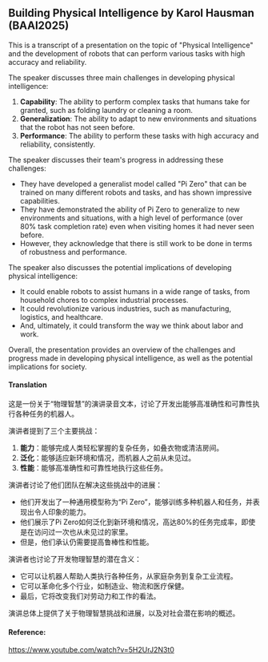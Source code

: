 ## Building Physical Intelligence by Karol Hausman (BAAI2025)

This is a transcript of a presentation on the topic of "Physical Intelligence" and the development of robots that can perform various tasks with high accuracy and reliability.

The speaker discusses three main challenges in developing physical intelligence:

1. **Capability**: The ability to perform complex tasks that humans take for granted, such as folding laundry or cleaning a room.
2. **Generalization**: The ability to adapt to new environments and situations that the robot has not seen before.
3. **Performance**: The ability to perform these tasks with high accuracy and reliability, consistently.

The speaker discusses their team's progress in addressing these challenges:

* They have developed a generalist model called "Pi Zero" that can be trained on many different robots and tasks, and has shown impressive capabilities.
* They have demonstrated the ability of Pi Zero to generalize to new environments and situations, with a high level of performance (over 80% task completion rate) even when visiting homes it had never seen before.
* However, they acknowledge that there is still work to be done in terms of robustness and performance.

The speaker also discusses the potential implications of developing physical intelligence:

* It could enable robots to assist humans in a wide range of tasks, from household chores to complex industrial processes.
* It could revolutionize various industries, such as manufacturing, logistics, and healthcare.
* And, ultimately, it could transform the way we think about labor and work.

Overall, the presentation provides an overview of the challenges and progress made in developing physical intelligence, as well as the potential implications for society.

#### Translation 

<document>
这是一份关于“物理智慧”的演讲录音文本，讨论了开发出能够高准确性和可靠性执行各种任务的机器人。

演讲者提到了三个主要挑战：

1. **能力**：能够完成人类轻松掌握的复杂任务，如叠衣物或清洁房间。
2. **泛化**：能够适应新环境和情况，而机器人之前从未见过。
3. **性能**：能够高准确性和可靠性地执行这些任务。

演讲者讨论了他们团队在解决这些挑战中的进展：

* 他们开发出了一种通用模型称为“Pi Zero”，能够训练多种机器人和任务，并表现出令人印象的能力。
* 他们展示了Pi Zero如何泛化到新环境和情况，高达80%的任务完成率，即使是在访问过一次也从未见过的家里。
* 但是，他们承认仍需要提高鲁棒性和性能。

演讲者也讨论了开发物理智慧的潜在含义：

* 它可以让机器人帮助人类执行各种任务，从家庭杂务到复杂工业流程。
* 它可以革命化多个行业，如制造业、物流和医疗保健。
* 最后，它将改变我们对劳动力和工作的看法。

演讲总体上提供了关于物理智慧挑战和进展，以及对社会潜在影响的概述。</document>

#### Reference: 

https://www.youtube.com/watch?v=5H2UrJ2N3t0